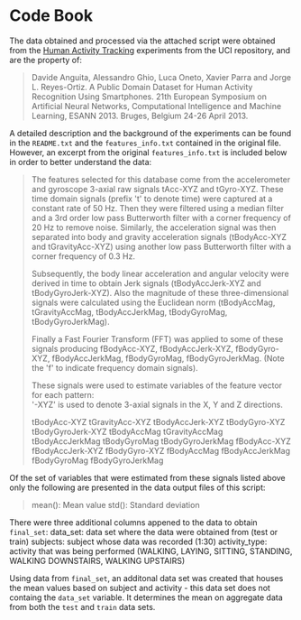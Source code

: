 # Code Book

The data obtained and processed via the attached script were obtained from the
[Human Activity Tracking](http://archive.ics.uci.edu/ml/datasets/Human+Activity+Recognition+Using+Smartphones) experiments from the UCI repository, and are the property of:

>Davide Anguita, Alessandro Ghio, Luca Oneto, Xavier Parra and Jorge L. Reyes-Ortiz. A Public 
>Domain Dataset for Human Activity Recognition Using Smartphones. 21th European Symposium on 
>Artificial Neural Networks, Computational Intelligence and Machine Learning, ESANN 2013. Bruges,
>Belgium 24-26 April 2013.

A detailed description and the background of the experiments can be found in the `README.txt`
and the `features_info.txt` contained in the original file. However, an excerpt from the original
`features_info.txt` is included below in order to better understand the data:

>The features selected for this database come from the accelerometer and gyroscope 3-axial raw 
>signals tAcc-XYZ and tGyro-XYZ. These time domain signals (prefix 't' to denote time) were 
>captured at a constant rate of 50 Hz. Then they were filtered using a median filter and a 3rd 
>order low pass Butterworth filter with a corner frequency of 20 Hz to remove noise. Similarly, 
>the acceleration signal was then separated into body and gravity acceleration signals 
>(tBodyAcc-XYZ and tGravityAcc-XYZ) using another low pass Butterworth filter with a corner 
>frequency of 0.3 Hz. 
>
>Subsequently, the body linear acceleration and angular velocity were derived in time to obtain 
>Jerk signals (tBodyAccJerk-XYZ and tBodyGyroJerk-XYZ). Also the magnitude of these 
>three-dimensional signals were calculated using the Euclidean norm (tBodyAccMag, tGravityAccMag,
>tBodyAccJerkMag, tBodyGyroMag, tBodyGyroJerkMag). 
>
>Finally a Fast Fourier Transform (FFT) was applied to some of these signals producing 
>fBodyAcc-XYZ, fBodyAccJerk-XYZ, fBodyGyro-XYZ, fBodyAccJerkMag, fBodyGyroMag, fBodyGyroJerkMag. 
>(Note the 'f' to indicate frequency domain signals). 
>
>These signals were used to estimate variables of the feature vector for each pattern:  
>'-XYZ' is used to denote 3-axial signals in the X, Y and Z directions.
>
>tBodyAcc-XYZ
>tGravityAcc-XYZ
>tBodyAccJerk-XYZ
>tBodyGyro-XYZ
>tBodyGyroJerk-XYZ
>tBodyAccMag
>tGravityAccMag
>tBodyAccJerkMag
>tBodyGyroMag
>tBodyGyroJerkMag
>fBodyAcc-XYZ
>fBodyAccJerk-XYZ
>fBodyGyro-XYZ
>fBodyAccMag
>fBodyAccJerkMag
>fBodyGyroMag
>fBodyGyroJerkMag

Of the set of variables that were estimated from these signals listed above only the following
are presented in the data output files of this script: 

>mean(): Mean value
>std(): Standard deviation

There were three additional columns appened to the data to obtain `final_set`:
data_set: data set where the data were obtained from (test or train)
subjects: subject whose data was recorded (1:30)
activity_type: activity that was being performed (WALKING, LAYING, SITTING, STANDING, 
			WALKING DOWNSTAIRS, WALKING UPSTAIRS)
			
Using data from `final_set`, an additonal data set was created that houses the mean values based
on subject and activity - this data set does not containg the `data_set` variable. It determines
the mean on aggregate data from both the `test` and `train` data sets.
